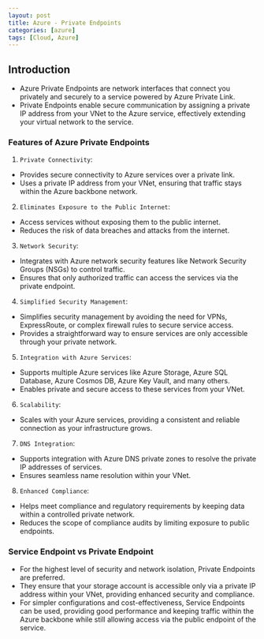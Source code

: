 ```yaml
---
layout: post
title: Azure - Private Endpoints
categories: [azure]
tags: [Cloud, Azure]
---
```


## Introduction
- Azure Private Endpoints are network interfaces that connect you privately and securely to a service powered by Azure Private Link. 
- Private Endpoints enable secure communication by assigning a private IP address from your VNet to the Azure service, effectively extending your virtual network to the service.

### Features of Azure Private Endpoints
1. `Private Connectivity`:
- Provides secure connectivity to Azure services over a private link.
- Uses a private IP address from your VNet, ensuring that traffic stays within the Azure backbone network.

2. `Eliminates Exposure to the Public Internet`:
- Access services without exposing them to the public internet.
- Reduces the risk of data breaches and attacks from the internet.

3. `Network Security`:
- Integrates with Azure network security features like Network Security Groups (NSGs) to control traffic.
- Ensures that only authorized traffic can access the services via the private endpoint.

4. `Simplified Security Management`:
- Simplifies security management by avoiding the need for VPNs, ExpressRoute, or complex firewall rules to secure service access.
- Provides a straightforward way to ensure services are only accessible through your private network.

5. `Integration with Azure Services`:
- Supports multiple Azure services like Azure Storage, Azure SQL Database, Azure Cosmos DB, Azure Key Vault, and many others.
- Enables private and secure access to these services from your VNet.

6. `Scalability`:
- Scales with your Azure services, providing a consistent and reliable connection as your infrastructure grows.

7. `DNS Integration`:
- Supports integration with Azure DNS private zones to resolve the private IP addresses of services.
- Ensures seamless name resolution within your VNet.

8. `Enhanced Compliance`:
- Helps meet compliance and regulatory requirements by keeping data within a controlled private network.
- Reduces the scope of compliance audits by limiting exposure to public endpoints.


### Service Endpoint vs Private Endpoint
- For the highest level of security and network isolation, Private Endpoints are preferred. 
- They ensure that your storage account is accessible only via a private IP address within your VNet, providing enhanced security and compliance. 
- For simpler configurations and cost-effectiveness, Service Endpoints can be used, providing good performance and keeping traffic within the Azure backbone while still allowing access via the public endpoint of the service.